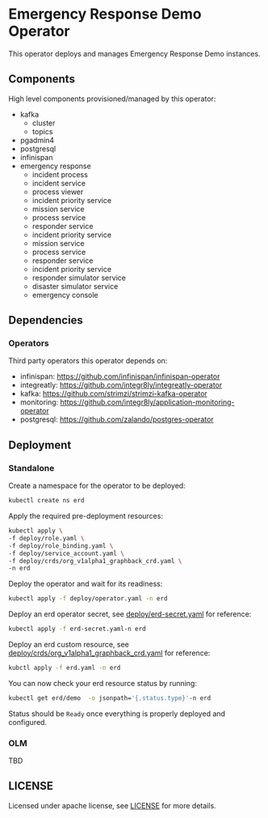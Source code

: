 # Emergency Response Demo Operator

This operator deploys and manages Emergency Response Demo instances.

## Components

High level components provisioned/managed by this operator:

* kafka
    * cluster
    * topics
* pgadmin4
* postgresql
* infinispan
* emergency response
    * incident process
    * incident service
    * process viewer
    * incident priority service
    * mission service
    * process service
    * responder service
    * incident priority service
    * mission service
    * process service
    * responder service
    * incident priority service
    * responder simulator service
    * disaster simulator service
    * emergency console

## Dependencies
    
### Operators

Third party operators this operator depends on:

* infinispan: https://github.com/infinispan/infinispan-operator
* integreatly: https://github.com/integr8ly/integreatly-operator
* kafka: https://github.com/strimzi/strimzi-kafka-operator
* monitoring: https://github.com/integr8ly/application-monitoring-operator
* postgresql: https://github.com/zalando/postgres-operator

## Deployment

### Standalone

Create a namespace for the operator to be deployed:

```bash
kubectl create ns erd
```

Apply the required pre-deployment resources:

```bash
kubectl apply \
-f deploy/role.yaml \
-f deploy/role_binding.yaml \
-f deploy/service_account.yaml \
-f deploy/crds/org_v1alpha1_graphback_crd.yaml \
-n erd
```

Deploy the operator and wait for its readiness:

```bash
kubectl apply -f deploy/operator.yaml -n erd
```

Deploy an erd operator secret, see [deploy/erd-secret.yaml](./deploy/erd-secret.yaml) for reference:

```bash
kubectl apply -f erd-secret.yaml-n erd
```

Deploy an erd custom resource, see [deploy/crds/org_v1alpha1_graphback_crd.yaml](.deploy/crds/org_v1alpha1_graphback_crd.yaml) for reference:

```bash
kubctl apply -f erd.yaml -n erd
```

You can now check your erd resource status by running:

```bash
kubectl get erd/demo  -o jsonpath='{.status.type}'-n erd
```

Status should be `Ready` once everything is properly deployed and configured.

### OLM

TBD

## LICENSE

Licensed under apache license, see [LICENSE](./LICENSE) for more details.
